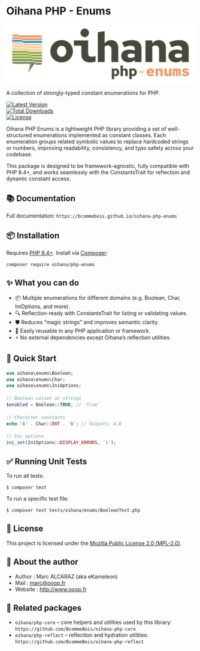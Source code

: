 # Oihana PHP - Enums

![Oihana Php Core](https://raw.githubusercontent.com/BcommeBois/oihana-php-enums/main/assets/images/oihana-php-enums-logo-inline-512x160.png)

A collection of strongly-typed constant enumerations for PHP.

[![Latest Version](https://img.shields.io/packagist/v/oihana/php-enums.svg?style=flat-square)](https://packagist.org/packages/oihana/php-enums)  
[![Total Downloads](https://img.shields.io/packagist/dt/oihana/php-enums.svg?style=flat-square)](https://packagist.org/packages/oihana/php-enums)  
[![License](https://img.shields.io/packagist/l/oihana/php-enums.svg?style=flat-square)](LICENSE)

Oihana PHP Enums is a lightweight PHP library providing a set of well-structured enumerations implemented as constant classes.
Each enumeration groups related symbolic values to replace hardcoded strings or numbers, improving readability, consistency, and typo safety across your codebase.

This package is designed to be framework-agnostic, fully compatible with PHP 8.4+, and works seamlessly with the ConstantsTrait for reflection and dynamic constant access.

## 📚 Documentation

Full documentation: `https://bcommebois.github.io/oihana-php-enums`

## 📦 Installation

Requires [PHP 8.4+](https://php.net/releases/). Install via [Composer](https://getcomposer.org/):

```shell
composer require oihana/php-enums
```

## ✨ What you can do

- 📦 Multiple enumerations for different domains (e.g. Boolean, Char, IniOptions, and more).
- 🔍 Reflection-ready with ConstantsTrait for listing or validating values.
- 🛡️ Reduces “magic strings” and improves semantic clarity.
- 🧩 Easily reusable in any PHP application or framework.
- ⚡ No external dependencies except Oihana’s reflection utilities.

## 🚀 Quick Start

```php
use oihana\enums\Boolean;
use oihana\enums\Char;
use oihana\enums\IniOptions;

// Boolean values as strings
$enabled = Boolean::TRUE; // 'true'

// Character constants
echo 'A' . Char::DOT . 'B'; // Outputs: A.B

// Ini options
ini_set(IniOptions::DISPLAY_ERRORS, '1');
```


## ✅ Running Unit Tests

To run all tests:
```shell
$ composer test
```

To run a specific test file:
```shell
$ composer test tests/oihana/enums/BooleanTest.php
```

## 🧾 License

This project is licensed under the [Mozilla Public License 2.0 (MPL-2.0)](https://www.mozilla.org/en-US/MPL/2.0/).

## 👤 About the author

- Author : Marc ALCARAZ (aka eKameleon)
- Mail : [marc@ooop.fr](mailto:marc@ooop.fr)
- Website : http://www.ooop.fr


## 🔗 Related packages

- `oihana/php-core` – core helpers and utilities used by this library: `https://github.com/BcommeBois/oihana-php-core`
- `oihana/php-reflect` – reflection and hydration utilities: `https://github.com/BcommeBois/oihana-php-reflect`
